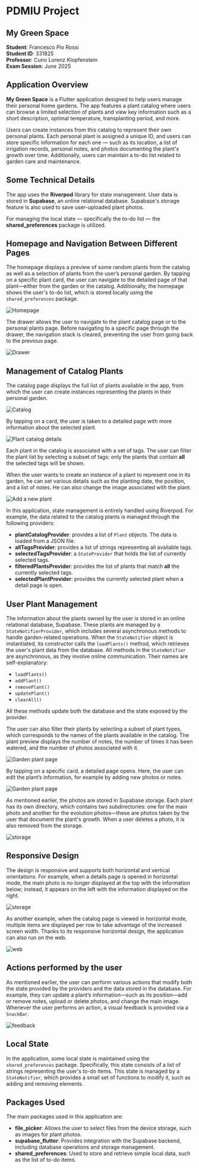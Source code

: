 # PDMIU Project  
## My Green Space  

**Student**: Francesco Pio Rossi  
**Student ID**: 331825  
**Professor**: Cuno Lorenz Klopfenstein  
**Exam Session**: June 2025  

## Application Overview  

**My Green Space** is a Flutter application designed to help users manage their personal home gardens. The app features a plant catalog where users can browse a limited selection of plants and view key information such as a short description, optimal temperature, transplanting period, and more.  

Users can create instances from this catalog to represent their own personal plants. Each personal plant is assigned a unique ID, and users can store specific information for each one — such as its location, a list of irrigation records, personal notes, and photos documenting the plant's growth over time. Additionally, users can maintain a to-do list related to garden care and maintenance.  

## Some Technical Details  

The app uses the **Riverpod** library for state management. User data is stored in **Supabase**, an online relational database. Supabase's storage feature is also used to save user-uploaded plant photos. 

For managing the local state — specifically the to-do list — the **shared_preferences** package is utilized.  

 ## Homepage and Navigation Between Different Pages
 
The homepage displays a preview of some random plants from the catalog as well as a selection of plants from the user’s personal garden. By tapping on a specific plant card, the user can navigate to the detailed page of that plant—either from the garden or the catalog. Additionally, the homepage shows the user's to-do list, which is stored locally using the `shared_preferences` package.

![Homepage](assets/homepage.jpeg)

The drawer allows the user to navigate to the plant catalog page or to the personal plants page. Before navigating to a specific page through the drawer, the navigation stack is cleared, preventing the user from going back to the previous page.

![Drawer](assets/drawer.jpeg)

## Management of Catalog Plants
The catalog page displays the full list of plants available in the app, from which the user can create instances representing the plants in their personal garden.

![Catalog](assets/catalog.jpeg)

By tapping on a card, the user is taken to a detailed page with more information about the selected plant.

![Plant catalog details](assets/plant_catalog_details.jpeg)

Each plant in the catalog is associated with a set of tags. The user can filter the plant list by selecting a subset of tags: only the plants that contain **all** the selected tags will be shown. 

When the user wants to create an instance of a plant to represent one in its garden, he can set various details such as the planting date, the position, and a list of notes. He can also change the image associated with the plant.

![Add a new plant](assets/add_plant.jpeg)

In this application, state management is entirely handled using Riverpod. For example, the data related to the catalog plants is managed through the following providers:

- **plantCatalogProvider**: provides a list of `Plant` objects. The data is loaded from a JSON file.
- **allTagsProvider**: provides a list of strings representing all available tags.
- **selectedTagsProvider**: a `StateProvider` that holds the list of currently selected tags.
- **filteredPlantsProvider**: provides the list of plants that match **all** the currently selected tags.
- **selectedPlantProvider**: provides the currently selected plant when a detail page is open.

## User Plant Management
The information about the plants owned by the user is stored in an online relational database, Supabase. These plants are managed by a `StateNotifierProvider`, which includes several asynchronous methods to handle garden-related operations. When the `StateNotifier` object is instantiated, its constructor calls the `loadPlants()` method, which retrieves the user's plant data from the database. All methods in the `StateNotifier` are asynchronous, as they involve online communication. Their names are self-explanatory:

- `loadPlants()`
- `addPlant()`
- `removePlant()`
- `updatePlant()`
- `clearAll()`

All these methods update both the database and the state exposed by the provider.

The user can also filter their plants by selecting a subset of plant types, which corresponds to the names of the plants available in the catalog. The plant preview displays the number of notes, the number of times it has been watered, and the number of photos associated with it.

![Garden plant page](assets/garden_plant_page.jpeg)

By tapping on a specific card, a detailed page opens. Here, the user can edit the plant’s information, for example by adding new photos or notes.

![Garden plant page](assets/specific_garden_plant.jpeg)

As mentioned earlier, the photos are stored in Supabase storage. Each plant has its own directory, which contains two subdirectories: one for the main photo and another for the evolution photos—these are photos taken by the user that document the plant's growth. When a user deletes a photo, it is also removed from the storage.

![storage](assets/storage.PNG)

## Responsive Design
The design is responsive and supports both horizontal and vertical orientations. For example, when a details page is opened in horizontal mode, the main photo is no longer displayed at the top with the information below; instead, it appears on the left with the information displayed on the right.

![storage](assets/responsive.jpeg)

As another example, when the catalog page is viewed in horizontal mode, multiple items are displayed per row to take advantage of the increased screen width. Thanks to its responsive horizontal design, the application can also run on the web.

![web](assets/web.PNG)

## Actions performed by the user
As mentioned earlier, the user can perform various actions that modify both the state provided by the providers and the data stored in the database. For example, they can update a plant’s information—such as its position—add or remove notes, upload or delete photos, and change the main image. Whenever the user performs an action, a visual feedback is provided via a `SnackBar`.

![feedback](assets/feedback.jpeg)

## Local State
In the application, some local state is maintained using the `shared_preferences` package. Specifically, this state consists of a list of strings representing the user's to-do items. This state is managed by a `StateNotifier`, which provides a small set of functions to modify it, such as adding and removing elements.

## Packages Used

The main packages used in this application are:

- **file_picker**: Allows the user to select files from the device storage, such as images for plant photos.
- **supabase_flutter**: Provides integration with the Supabase backend, including database operations and storage management.
- **shared_preferences**: Used to store and retrieve simple local data, such as the list of to-do items.




 
